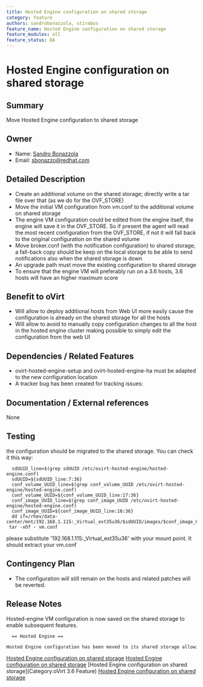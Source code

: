 ```yaml
---
title: Hosted Engine configuration on shared storage
category: feature
authors: sandrobonazzola, stirabos
feature_name: Hosted Engine configuration on shared storage
feature_modules: all
feature_status: QA
---
```


# Hosted Engine configuration on shared storage

## Summary

Move Hosted Engine configuration to shared storage

## Owner

*   Name: [Sandro Bonazzola](https://github.com/sandrobonazzola)
*   Email: <sbonazzo@redhat.com>

## Detailed Description

*   Create an additional volume on the shared storage; directly write a tar file over that (as we do for the OVF_STORE)
*   Move the initial VM configuration from vm.conf to the additional volume on shared storage
*   The engine VM configuration could be edited from the engine itself, the engine will save it in the OVF_STORE. So if present the agent will read the most recent configuration from the OVF_STORE, if not it will fall back to the original configuration on the shared volume
*   Move broker.conf (with the notification configuration) to shared storage; a fall-back copy should be keep on the local storage to be able to send notifications also when the shared storage is down
*   An upgrade path must move the existing configuration to shared storage
*   To ensure that the engine VM will preferably run on a 3.6 hosts, 3.6 hosts will have an higher maximum score

## Benefit to oVirt

*   Will allow to deploy additional hosts from Web UI more easily cause the configuration is already on the shared storage for all the hosts
*   Will allow to avoid to manually copy configuration changes to all the host in the hosted engine cluster making possible to simply edit the configuration from the web UI

## Dependencies / Related Features

*   ovirt-hosted-engine-setup and ovirt-hosted-engine-ha must be adapted to the new configuration location
*   A tracker bug has been created for tracking issues:

## Documentation / External references

None

## Testing

the configuration should be migrated to the shared storage. You can check it this way:

      sdUUID_line=$(grep sdUUID /etc/ovirt-hosted-engine/hosted-engine.conf)
      sdUUID=${sdUUID_line:7:36}
      conf_volume_UUID_line=$(grep conf_volume_UUID /etc/ovirt-hosted-engine/hosted-engine.conf)
      conf_volume_UUID=${conf_volume_UUID_line:17:36}
      conf_image_UUID_line=$(grep conf_image_UUID /etc/ovirt-hosted-engine/hosted-engine.conf)
      conf_image_UUID=${conf_image_UUID_line:16:36}
      dd if=/rhev/data-center/mnt/192.168.1.115:_Virtual_ext35u36/$sdUUID/images/$conf_image_UUID/$conf_volume_UUID 2>/dev/null| tar -xOf - vm.conf

please substitute '192.168.1.115:_Virtual_ext35u36' with your mount point. It should extract your vm.conf

## Contingency Plan

*   The configuration will still remain on the hosts and related patches will be reverted.

## Release Notes

Hosted-engine VM configuration is now saved on the shared storage to enable subsequent features.

      == Hosted Engine ==
      Hosted Engine configuration has been moved to its shared storage allowing to centralize any configuration change without the need of manually copy the configuration to all the hosts in its cluster.



[Hosted Engine configuration on shared storage](/develop/release-management/features/) [Hosted Engine configuration on shared storage](/develop/release-management/releases/3.6/proposed-feature/) [Hosted Engine configuration on shared storage](Category:oVirt 3.6 Feature) [Hosted Engine configuration on shared storage](Category:Integration)
